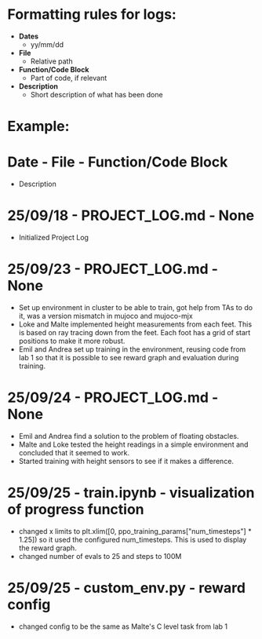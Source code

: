 # Formatting rules for logs:
* **Dates**
    * yy/mm/dd
* **File**
    * Relative path
* **Function/Code Block**
    * Part of code, if relevant
*   **Description**
    * Short description of what has been done
# Example:
# Date - File - Function/Code Block
- Description

# 25/09/18 - PROJECT_LOG.md - None
- Initialized Project Log

# 25/09/23 - PROJECT_LOG.md - None
- Set up environment in cluster to be able to train, got help from TAs to do it, was a version mismatch in mujoco and mujoco-mjx
- Loke and Malte implemented height measurements from each feet. This is based on ray tracing down from the feet. Each foot has a grid of start positions to make it more robust.
- Emil and Andrea set up training in the environment, reusing code from lab 1 so that it is possible to see reward graph and evaluation during training.

# 25/09/24 - PROJECT_LOG.md - None
- Emil and Andrea find a solution to the problem of floating obstacles.
- Malte and Loke tested the height readings in a simple environment and concluded that it seemed to work.
- Started training with height sensors to see if it makes a difference.

# 25/09/25 - train.ipynb - visualization of progress function
- changed x limits to plt.xlim([0, ppo_training_params["num_timesteps"] * 1.25]) so it used the configured num_timesteps. This is used to display the reward graph.
- changed number of evals to 25 and steps to 100M

# 25/09/25 - custom_env.py - reward config
- changed config to be the same as Malte's C level task from lab 1 